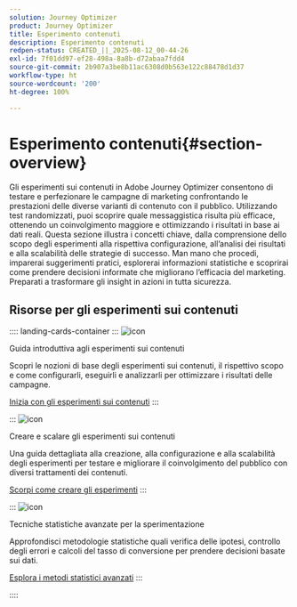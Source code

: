 ```yaml
---
solution: Journey Optimizer
product: Journey Optimizer
title: Esperimento contenuti
description: Esperimento contenuti
redpen-status: CREATED_||_2025-08-12_00-44-26
exl-id: 7f01dd97-ef28-498a-8a8b-d72abaa7fdd4
source-git-commit: 2b907a3be8b11ac6308d0b563e122c88478d1d37
workflow-type: ht
source-wordcount: '200'
ht-degree: 100%

---
```


# Esperimento contenuti{#section-overview}

Gli esperimenti sui contenuti in Adobe Journey Optimizer consentono di testare e perfezionare le campagne di marketing confrontando le prestazioni delle diverse varianti di contenuto con il pubblico. Utilizzando test randomizzati, puoi scoprire quale messaggistica risulta più efficace, ottenendo un coinvolgimento maggiore e ottimizzando i risultati in base ai dati reali. Questa sezione illustra i concetti chiave, dalla comprensione dello scopo degli esperimenti alla rispettiva configurazione, all’analisi dei risultati e alla scalabilità delle strategie di successo. Man mano che procedi, imparerai suggerimenti pratici, esplorerai informazioni statistiche e scoprirai come prendere decisioni informate che migliorano l’efficacia del marketing. Preparati a trasformare gli insight in azioni in tutta sicurezza.

## Risorse per gli esperimenti sui contenuti

:::: landing-cards-container
:::
![icon](https://cdn.experienceleague.adobe.com/icons/circle-play.svg?lang=it)

Guida introduttiva agli esperimenti sui contenuti

Scopri le nozioni di base degli esperimenti sui contenuti, il rispettivo scopo e come configurarli, eseguirli e analizzarli per ottimizzare i risultati delle campagne.

[Inizia con gli esperimenti sui contenuti](../using/content-management/get-started-experiment.md)
:::

:::
![icon](https://cdn.experienceleague.adobe.com/icons/list-check.svg?lang=it)

Creare e scalare gli esperimenti sui contenuti

Una guida dettagliata alla creazione, alla configurazione e alla scalabilità degli esperimenti per testare e migliorare il coinvolgimento del pubblico con diversi trattamenti dei contenuti.

[Scorpi come creare gli esperimenti](../using/content-management/content-experiment.md)
:::

:::
![icon](https://cdn.experienceleague.adobe.com/icons/chart-line.svg?lang=it)

Tecniche statistiche avanzate per la sperimentazione

Approfondisci metodologie statistiche quali verifica delle ipotesi, controllo degli errori e calcoli del tasso di conversione per prendere decisioni basate sui dati.

[Esplora i metodi statistici avanzati](technotes-landing-page.md)
:::

::::
